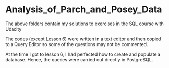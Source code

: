# Analysis_of_Parch_and_Posey_Data


The above folders contain my solutions to exercises in the SQL course with Udacity

The codes (except Lesson 6) were written in a text editor and then copied to a Query Editor so some of the questions may not be commented.

At the time I got to lesson 6, I had perfected how to create and populate a database. Hence, the queries were carried out directly in PostgreSQL.
